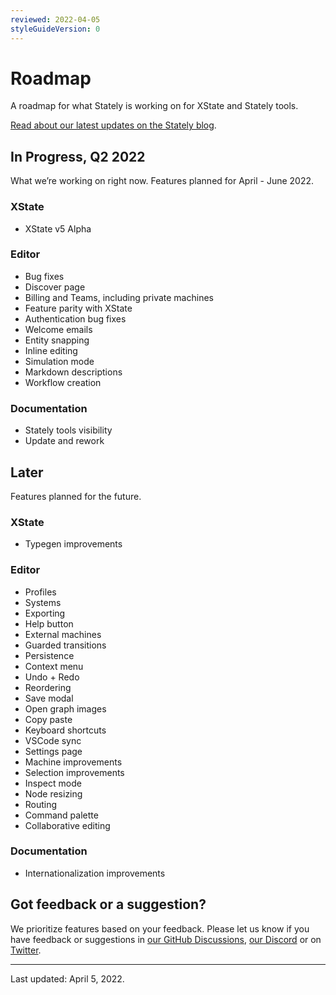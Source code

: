 ```yaml
---
reviewed: 2022-04-05
styleGuideVersion: 0
---
```


# Roadmap

A roadmap for what Stately is working on for XState and Stately tools.

[Read about our latest updates on the Stately blog](https://stately.ai/blog).

## In Progress, Q2 2022

What we’re working on right now. Features planned for April - June 2022.

### XState

- XState v5 Alpha

### Editor

- Bug fixes
- Discover page
- Billing and Teams, including private machines
- Feature parity with XState
- Authentication bug fixes
- Welcome emails
- Entity snapping
- Inline editing
- Simulation mode
- Markdown descriptions
- Workflow creation

### Documentation

- Stately tools visibility
- Update and rework

## Later

Features planned for the future.

### XState

- Typegen improvements

### Editor

- Profiles
- Systems
- Exporting
- Help button
- External machines
- Guarded transitions
- Persistence
- Context menu
- Undo + Redo
- Reordering
- Save modal
- Open graph images
- Copy paste
- Keyboard shortcuts
- VSCode sync
- Settings page
- Machine improvements
- Selection improvements
- Inspect mode
- Node resizing
- Routing
- Command palette
- Collaborative editing

### Documentation

- Internationalization improvements

## Got feedback or a suggestion?

We prioritize features based on your feedback. Please let us know if you have feedback or suggestions in [our GitHub Discussions](https://github.com/statelyai/xstate/discussions), [our Discord](https://discord.gg/xstate) or on [Twitter](https://twitter.com/statelyai).

---

Last updated: April 5, 2022.
